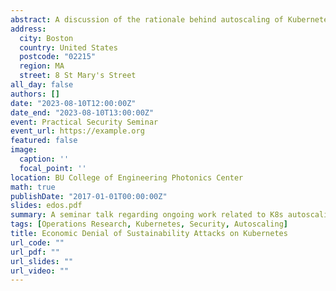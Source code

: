 ```yaml
---
abstract: A discussion of the rationale behind autoscaling of Kubernetes pods, and potential research directions inspired by the potential for attacks designed to exploit perceived weaknesses in the autoscaling procedure itself.
address:
  city: Boston
  country: United States
  postcode: "02215"
  region: MA
  street: 8 St Mary's Street
all_day: false
authors: []
date: "2023-08-10T12:00:00Z"
date_end: "2023-08-10T13:00:00Z"
event: Practical Security Seminar
event_url: https://example.org
featured: false
image:
  caption: ''
  focal_point: ''
location: BU College of Engineering Photonics Center
math: true
publishDate: "2017-01-01T00:00:00Z"
slides: edos.pdf
summary: A seminar talk regarding ongoing work related to K8s autoscaling.
tags: [Operations Research, Kubernetes, Security, Autoscaling]
title: Economic Denial of Sustainability Attacks on Kubernetes
url_code: ""
url_pdf: ""
url_slides: ""
url_video: ""
---
```



